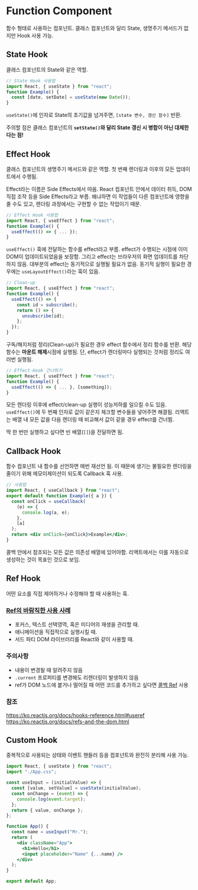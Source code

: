 # Function Component

함수 형태로 사용하는 컴포넌트. 클래스 컴포넌트와 달리 State, 생명주기 메서드가 없지만 Hook 사용 가능.

## State Hook

클래스 컴포넌트의 State와 같은 역할.

```jsx
// State Hook 사용법
import React, { useState } from "react";
function Example() {
  const [date, setDate] = useState(new Date());
}
```

`useState()`에 인자로 State의 초기값을 넘겨주면, `[state 변수, 갱신 함수]` 반환.

주의할 점은 클래스 컴포넌트의 **`setState()`와 달리 State 갱신 시 병합이 아닌 대체한다는 점!**

## Effect Hook

클래스 컴포넌트의 생명주기 메서드와 같은 역할. 첫 번째 렌더링과 이후의 모든 업데이트에서 수행됨.

Effect라는 이름은 Side Effects에서 따옴. React 컴포넌트 안에서 데이터 취득, DOM 직접 조작 등을 Side Effects라고 부름. 왜냐하면 이 작업들이 다른 컴포넌트에 영향을 줄 수도 있고, 렌더링 과정에서는 구현할 수 없는 작업이기 때문.

```jsx
// Effect Hook 사용법
import React, { useEffect } from "react";
function Example() {
  useEffect(() => { ... });
}
```

`useEffect()` 훅에 전달하는 함수를 effect라고 부름. effect가 수행되는 시점에 이미 DOM이 업데이트되었음을 보장함. 그리고 effect는 브라우저의 화면 업데이트를 차단하지 않음. 대부분의 effect는 동기적으로 실행될 필요가 없음. 동기적 실행이 필요한 경우에는 `useLayoutEffect()`라는 훅이 있음.

```jsx
// Clean-up
import React, { useEffect } from "react";
function Example() {
  useEffect(() => {
    const id = subscribe();
    return () => {
      unsubscribe(id);
    };
  });
}
```

구독/해지처럼 정리(Clean-up)가 필요한 경우 effect 함수에서 정리 함수를 반환. 해당 함수는 **마운트 해제**시점에 실행됨. 단, effect가 렌더링마다 실행되는 것처럼 정리도 여러번 실행됨.

```jsx
// Effect Hook 건너뛰기
import React, { useEffect } from "react";
function Example() {
  useEffect(() => { ... }, [something]);
}
```

모든 렌더링 이후에 effect/clean-up 실행이 성능저하를 일으킬 수도 있음. `useEffect()`에 두 번째 인자로 값이 같은지 체크할 변수들을 넣어주면 해결됨. 리액트는 배열 내 모든 값을 다음 렌더링 때 비교해서 값이 같을 경우 effect를 건너뜀.

딱 한 번만 실행하고 싶다면 빈 배열(`[]`)을 전달하면 됨.

## Callback Hook

함수 컴포넌트 내 함수를 선언하면 매번 재선언 됨. 이 때문에 생기는 불필요한 렌더링을 줄이기 위해 메모이제이션이 되도록 Callback 훅 사용.

```jsx
// 사용법
import React, { useCallback } from "react";
export default function Example({ a }) {
  const onClick = useCallback(
    (e) => {
      console.log(a, e);
    },
    [a]
  );
  return <div onClick={onClick}>Example</div>;
}
```

콜백 안에서 참조되는 모든 값은 의존성 배열에 있어야함. 리액트에서는 이를 자동으로 생성하는 것이 목표인 것으로 보임.

## Ref Hook

어떤 요소를 직접 제어하거나 수정해야 할 때 사용하는 훅.

### [Ref의 바람직한 사용 사례](https://ko.reactjs.org/docs/refs-and-the-dom.html#when-to-use-refs)

- 포커스, 텍스트 선택영역, 혹은 미디어의 재생을 관리할 때.
- 애니메이션을 직접적으로 실행시킬 때.
- 서드 파티 DOM 라이브러리를 React와 같이 사용할 때.

### 주의사항

- 내용이 변경될 때 알려주지 않음
- `.current` 프로퍼티를 변경해도 리렌더링이 발생하지 않음
- ref가 DOM 노드에 붙거나 떨어질 때 어떤 코드를 추가하고 싶다면 [콜백 Ref](https://ko.reactjs.org/docs/hooks-faq.html#how-can-i-measure-a-dom-node) 사용

### 참조

https://ko.reactjs.org/docs/hooks-reference.html#useref<br/>
https://ko.reactjs.org/docs/refs-and-the-dom.html

## Custom Hook

중복적으로 사용되는 상태와 이벤트 핸들러 등을 컴포넌트와 완전히 분리해 사용 가능.

```jsx
import React, { useState } from "react";
import "./App.css";

const useInput = (initialValue) => {
  const [value, setValue] = useState(initialValue);
  const onChange = (event) => {
    console.log(event.target);
  };
  return { value, onChange };
};

function App() {
  const name = useInput("Mr.");
  return (
    <div className="App">
      <h1>Hello</h1>
      <input placeholder="Name" {...name} />
    </div>
  );
}

export default App;
```
